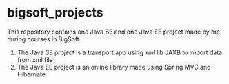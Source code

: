 # bigsoft_projects
This repository contains one Java SE and one Java EE project made by me during courses in BigSoft
1) The Java SE project is a transport app using xml lib JAXB to import data from xml file
2) The Java EE project is an online library made using Spring MVC and Hibernate 
